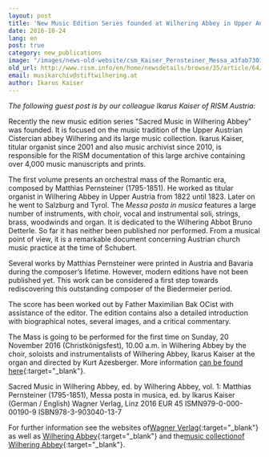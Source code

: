 ```yaml
---
layout: post
title: 'New Music Edition Series founded at Wilhering Abbey in Upper Austria: Matthias Pernsteiner, Missa posta in musica, edited by Ikarus Kaiser'
date: 2016-10-24
lang: en
post: true
category: new_publications
image: "/images/news-old-website/csm_Kaiser_Pernsteiner_Messa_a3fab7301d.png"
old_url: http://www.rism.info/en/home/newsdetails/browse/35/article/64/new-music-edition-series-founded-at-wilhering-abbey-in-upper-austria-matthias-pernsteiner-missa-po.html
email: musikarchiv@stiftwilhering.at
author: Ikarus Kaiser
---
```


_The following guest post is by our colleague Ikarus Kaiser of RISM Austria:_

Recently the new music edition series "Sacred Music in Wilhering Abbey" was founded. It is focused on the music tradition of the Upper Austrian Cistercian abbey Wilhering and its large music collection. Ikarus Kaiser, titular organist since 2001 and also music archivist since 2010, is responsible for the RISM documentation of this large archive containing over 4,000 music manuscripts and prints.

The first volume presents an orchestral mass of the Romantic era, composed by Matthias Pernsteiner (1795-1851). He worked as titular organist in Wilhering Abbey in Upper Austria from 1822 until 1823. Later on he went to Salzburg and Tyrol. The _Messa posta in musica_ features a large number of instruments, with choir, vocal and instrumental soli, strings, brass, woodwinds and organ. It is dedicated to the Wilhering Abbot Bruno Detterle. So far it has neither been published nor performed. From a musical point of view, it is a remarkable document concerning Austrian church music practice at the time of Schubert.

Several works by Matthias Pernsteiner were printed in Austria and Bavaria during the composer’s lifetime. However, modern editions have not been published yet. This work can be considered a first step towards rediscovering this outstanding composer of the Biedermeier period.

The score has been worked out by Father Maximilian Bak OCist with assistance of the editor. The edition contains also a detailed introduction with biographical notes, several images, and a critical commentary.

The Mass is going to be performed for the first time on Sunday, 20 November 2016 (Christkönigsfest), 10.00 a.m. in Wilhering Abbey by the choir, soloists and instrumentalists of Wilhering Abbey, Ikarus Kaiser at the organ and directed by Kurt Azesberger. More information [can be found here](http://stiftwilhering.at/termine/stift-wilhering-christkoenigssonntag-hochamt/){:target="_blank"}.

Sacred Music in Wilhering Abbey, ed. by Wilhering Abbey, vol. 1:
Matthias Pernsteiner (1795-1851), Messa posta in musica, ed. by Ikarus Kaiser (German / English)
Wagner Verlag, Linz 2016
EUR 45
ISMN979-0-000-00190-9
ISBN978-3-903040-13-7

For further information see the websites of[Wagner Verlag](http://www.wagnerverlag.at/content/?product=matthias-pernsteiner-1795-1851-messa-posta-in-musica){:target="_blank"} as well as [Wilhering Abbey](http://stiftwilhering.at/termine/stift-wilhering-christkoenigssonntag-hochamt/){:target="_blank"} and the[music collectionof Wilhering Abbey](https://opac.rism.info/metaopac/search?View=rism&View=rism&siglum=A-WIL){:target="_blank"}.